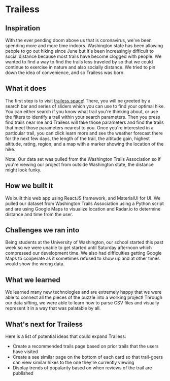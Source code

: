 # Trailess

## Inspiration
With the ever pending doom above us that is coronavirus, we've been spending more and more time indoors. Washington state has been allowing people to go out hiking since June but it's been increasingly difficult to social distance because most trails have become clogged with people. We wanted to find a way to find the trails less traveled by so that we could continue to exercise in nature and also socially distance. We tried to pin down the idea of convenience, and so Trailess was born.

## What it does
The first step is to visit [trailess.space](trailess.space)! There, you will be greeted by a search bar and series of sliders which you can use to find your optimal hike. You can either search if you know what trail you're thinking about, or use the filters to identify a trail within your search parameters. Then you press find trails near me and Trailess will take those parameters and find the trails that meet those parameters nearest to you. Once you're interested in a particular trail, you can click learn more and see the weather forecast there for the next few days, the length of the trail, the altitude gain, highest altitude, rating, region, and a map with a marker showing the location of the hike.

Note: Our data set was pulled from the Washington Trails Association so if you're viewing our project from outside Washington state, the distance might look funky.

## How we built it
We built this web app using ReactJS framework, and MaterialUI for UI. We pulled our dataset from Washington Trails Association using a Python script and are using Google Maps to visualize location and Radar.io to determine distance and time from the user.


## Challenges we ran into
Being students at the University of Washington, our school started this past week so we were unable to get started until Saturday afternoon which compressed our development time. We also had difficulties getting Google Maps to cooperate as it sometimes refused to show up and at other times would show the wrong data.

## What we learned
We learned many new technologies and are extremely happy that we were able to connect all the pieces of the puzzle into a working project! Through our data sifting, we were able to learn how to parse CSV files and visually represent it in a way that was palatable by all.

## What's next for Trailess
Here is a list of potential ideas that could expand Trailess: 
* Create a recommended trails page based on prior trails that the users have visited
* Create a see similar page on the bottom of each card so that trail-goers can view similar hikes to the one they're currently viewing
* Display trends of popularity based on when reviews of the trail are published
